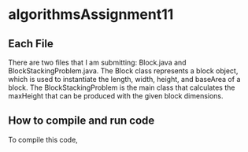 # algorithmsAssignment11

## Each File
There are two files that I am submitting: Block.java and BlockStackingProblem.java. The Block class represents a block object, which is used to instantiate the length, width, height, and baseArea of a block. The BlockStackingProblem is the main class that calculates the maxHeight that can be produced with the given block dimensions. 
## How to compile and run code
To compile this code, 
